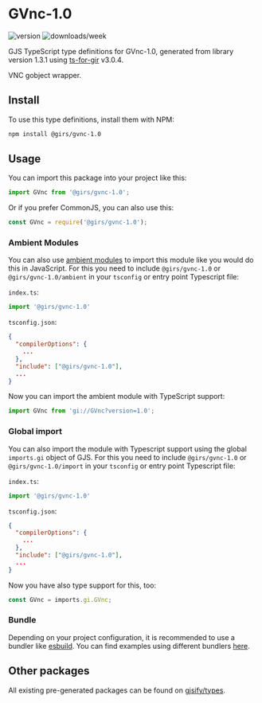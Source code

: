 
# GVnc-1.0

![version](https://img.shields.io/npm/v/@girs/gvnc-1.0)
![downloads/week](https://img.shields.io/npm/dw/@girs/gvnc-1.0)


GJS TypeScript type definitions for GVnc-1.0, generated from library version 1.3.1 using [ts-for-gir](https://github.com/gjsify/ts-for-gir) v3.0.4.

VNC gobject wrapper.

## Install

To use this type definitions, install them with NPM:
```bash
npm install @girs/gvnc-1.0
```

## Usage

You can import this package into your project like this:
```ts
import GVnc from '@girs/gvnc-1.0';
```

Or if you prefer CommonJS, you can also use this:
```ts
const GVnc = require('@girs/gvnc-1.0');
```

### Ambient Modules

You can also use [ambient modules](https://github.com/gjsify/ts-for-gir/tree/main/packages/cli#ambient-modules) to import this module like you would do this in JavaScript.
For this you need to include `@girs/gvnc-1.0` or `@girs/gvnc-1.0/ambient` in your `tsconfig` or entry point Typescript file:

`index.ts`:
```ts
import '@girs/gvnc-1.0'
```

`tsconfig.json`:
```json
{
  "compilerOptions": {
    ...
  },
  "include": ["@girs/gvnc-1.0"],
  ...
}
```

Now you can import the ambient module with TypeScript support: 

```ts
import GVnc from 'gi://GVnc?version=1.0';
```

### Global import

You can also import the module with Typescript support using the global `imports.gi` object of GJS.
For this you need to include `@girs/gvnc-1.0` or `@girs/gvnc-1.0/import` in your `tsconfig` or entry point Typescript file:

`index.ts`:
```ts
import '@girs/gvnc-1.0'
```

`tsconfig.json`:
```json
{
  "compilerOptions": {
    ...
  },
  "include": ["@girs/gvnc-1.0"],
  ...
}
```

Now you have also type support for this, too:

```ts
const GVnc = imports.gi.GVnc;
```

### Bundle

Depending on your project configuration, it is recommended to use a bundler like [esbuild](https://esbuild.github.io/). You can find examples using different bundlers [here](https://github.com/gjsify/ts-for-gir/tree/main/examples).

## Other packages

All existing pre-generated packages can be found on [gjsify/types](https://github.com/gjsify/types).

